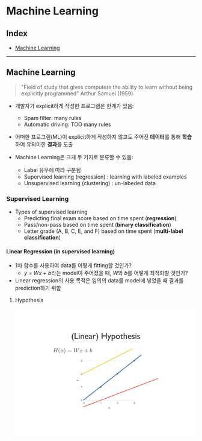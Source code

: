 # Machine Learning 
## Index
* [Machine Learning](#machine-learning)

---

## Machine Learning
> "Field of study that gives computers the ability to learn without being explicitly programmed" Arthur Samuel (1959)

* 개발자가 explicit하게 작성한 프로그램은 한계가 있음:
    * Spam filter: many rules
    * Automatic driving: TOO many rules

* 어떠한 프로그램(ML)이 explicit하게 작성하지 않고도 주어진 <b>데이터</b>를 통해 <b>학습</b>하여 유의미한 <b>결과</b>를 도출

* Machine Learning은 크게 두 가지로 분류할 수 있음:
    * Label 유무에 따라 구분됨
    * Supervised learning (regression) : learning with labeled examples
    * Unsupervised learning (clustering) : un-labeded data

### Supervised Learning
* Types of supervised learning
    * Predicting final exam score based on time spent (<b>regression</b>)
    * Pass/non-pass based on time spent (<b>binary classification</b>)
    * Letter grade (A, B, C, E, and F) based on time spent (<b>multi-label classification</b>)

#### Linear Regression (in supervised learning)
* 1차 함수를 사용하여 data를 어떻게 fitting할 것인가?
    * <i>y</i> = <i>Wx</i> + <i>b</i>라는 model이 주어졌을 때, <i>W</i>와 <i>b</i>를 어떻게 최적화할 것인가?
* Linear regression의 사용 목적은 임의의 data를 model에 넣었을 때 결과를 prediction하기 위함

1. Hypothesis

    ![hypothesis](./img/lr_hypo.png)







